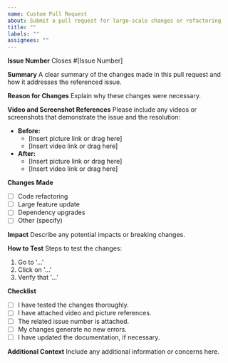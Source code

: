 ```yaml
---
name: Custom Pull Request
about: Submit a pull request for large-scale changes or refactoring
title: ""
labels: ""
assignees: ""
---
```


**Issue Number**
Closes #[Issue Number]

**Summary**
A clear summary of the changes made in this pull request and how it addresses the referenced issue.

**Reason for Changes**
Explain why these changes were necessary.

**Video and Screenshot References**
Please include any videos or screenshots that demonstrate the issue and the resolution:

- **Before:**
  - [Insert picture link or drag here]
  - [Insert video link or drag here]
- **After:**
  - [Insert picture link or drag here]
  - [Insert video link or drag here]

**Changes Made**

- [ ] Code refactoring
- [ ] Large feature update
- [ ] Dependency upgrades
- [ ] Other (specify)

**Impact**
Describe any potential impacts or breaking changes.

**How to Test**
Steps to test the changes:

1. Go to '...'
2. Click on '...'
3. Verify that '...'

**Checklist**

- [ ] I have tested the changes thoroughly.
- [ ] I have attached video and picture references.
- [ ] The related issue number is attached.
- [ ] My changes generate no new errors.
- [ ] I have updated the documentation, if necessary.

**Additional Context**
Include any additional information or concerns here.
